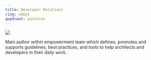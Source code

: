 ```yaml
---
title: Developer Relations
ring: adopt
quadrant: patterns
---
```


![](https://img.shields.io/badge/empowerment-19967d?logo=serverfault&logoColor=000&style=flat)

Main author within empowerment team which defines, promotes and supports guidelines, best practices, and tools to help architects and developers in their daily work.